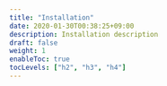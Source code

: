 ```yaml
---
title: "Installation"
date: 2020-01-30T00:38:25+09:00
description: Installation description
draft: false
weight: 1
enableToc: true
tocLevels: ["h2", "h3", "h4"]
---
```

